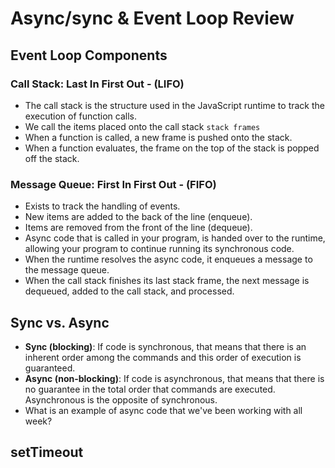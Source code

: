 # Async/sync & Event Loop Review

## Event Loop Components

### Call Stack: Last In First Out - (LIFO)

- The call stack is the structure used in the JavaScript runtime to track the execution of function calls.
- We call the items placed onto the call stack `stack frames`
- When a function is called, a new frame is pushed onto the stack.
- When a function evaluates, the frame on the top of the stack is popped off the stack.

### Message Queue: First In First Out - (FIFO)

- Exists to track the handling of events.
- New items are added to the back of the line (enqueue).
- Items are removed from the front of the line (dequeue).
- Async code that is called in your program, is handed over to the runtime,
  allowing your program to continue running its synchronous code.
- When the runtime resolves the async code, it enqueues a message to the message
  queue.
- When the call stack finishes its last stack frame, the next message is dequeued, added to the call stack, and processed.

## Sync vs. Async

- **Sync (blocking)**: If code is synchronous, that means that there is an inherent order among the commands and this order of execution is guaranteed.
- **Async (non-blocking)**: If code is asynchronous, that means that there is no guarantee in the total order that commands are executed. Asynchronous is the opposite of synchronous.
- What is an example of async code that we've been working with all week?


## setTimeout